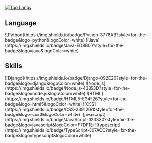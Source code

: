 [![Top Langs](https://github-readme-stats.vercel.app/api/top-langs/?username=kshjessica&layout=compact)](https://github.com/anuraghazra/github-readme-stats)

<h2>Language</h2>
![Python](https://img.shields.io/badge/Python-3776AB?style=for-the-badge&logo=python&logoColor=white)  
![Java](https://img.shields.io/badge/Java-ED8B00?style=for-the-badge&logo=java&logoColor=white)  

<h2>Skills</h2>
![Django](https://img.shields.io/badge/Django-092E20?style=for-the-badge&logo=django&logoColor=white)  
![Node.js](https://img.shields.io/badge/Node.js-43853D?style=for-the-badge&logo=node.js&logoColor=white)  
![HTML](https://img.shields.io/badge/HTML5-E34F26?style=for-the-badge&logo=html5&logoColor=white)  
![CSS](https://img.shields.io/badge/CSS-239120?&style=for-the-badge&logo=css3&logoColor=white)  
![javascript](https://img.shields.io/badge/JavaScript-323330?style=for-the-badge&logo=javascript&logoColor=F7DF1E)  
![typescript](https://img.shields.io/badge/TypeScript-007ACC?style=for-the-badge&logo=typescript&logoColor=white)  
